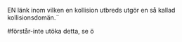 
EN länk inom vilken en kollision utbreds utgör en så kallad kollisionsdomän.¨

#förstår-inte utöka detta, se ö